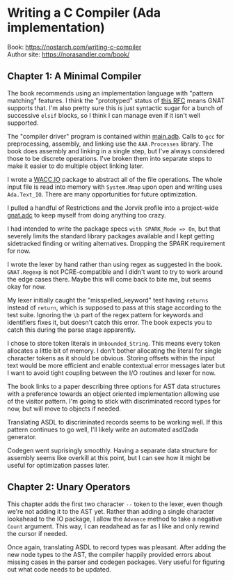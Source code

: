 # Writing a C Compiler (Ada implementation)

Book: https://nostarch.com/writing-c-compiler  
Author site: https://norasandler.com/book/

## Chapter 1: A Minimal Compiler

The book recommends using an implementation language with "pattern matching"
features. I think the "prototyped" status of [this RFC](https://github.com/AdaCore/ada-spark-rfcs/blob/master/prototyped/rfc-pattern-matching.rst)
means GNAT supports that. I'm also pretty sure this is just syntactic sugar for
a bunch of successive `elsif` blocks, so I think I can manage even if it isn't
well supported.

The "compiler driver" program is contained within [main.adb](src/main.adb).
Calls to `gcc` for preprocessing, assembly, and linking use the `AAA.Processes`
library. The book does assembly and linking in a single step, but I've always
considered those to be discrete operations. I've broken them into separate
steps to make it easier to do multiple object linking later.

I wrote a [WACC.IO](src/wacc-io.ads) package to abstract all of the file
operations. The whole input file is read into memory with `System.Mmap` upon
open and writing uses `Ada.Text_IO`. There are many opportunities for future
optimization.

I pulled a handful of Restrictions and the Jorvik profile into a project-wide
[gnat.adc](gnat.adc) to keep myself from doing anything too crazy.

I had intended to write the package specs `with SPARK_Mode => On`, but that
severely limits the standard library packages available and I kept getting
sidetracked finding or writing alternatives. Dropping the SPARK requirement for
now.

I wrote the lexer by hand rather than using regex as suggested in the book.
`GNAT.Regexp` is not PCRE-compatible and I didn't want to try to work around
the edge cases there. Maybe this will come back to bite me, but seems okay for
now.

My lexer initially caught the "misspelled_keyword" test having `returns`
instead of `return`, which is supposed to pass at this stage according to the
test suite. Ignoring the `\b` part of the regex pattern for keywords and
identifiers fixes it, but doesn't catch this error. The book expects you to
catch this during the parse stage apparently.

I chose to store token literals in `Unbounded_String`. This means every token
allocates a little bit of memory. I don't bother allocating the literal for
single character tokens as it should be obvious. Storing offsets within the
input text would be more efficient and enable contextual error messages later
but I want to avoid tight coupling between the I/O routines and lexer for now.

The book links to a paper describing three options for AST data structures with
a preference towards an object oriented implementation allowing use of the
visitor pattern. I'm going to stick with discriminated record types for now,
but will move to objects if needed.

Translating ASDL to discriminated records seems to be working well. If this
pattern continues to go well, I'll likely write an automated asdl2ada
generator.

Codegen went suprisingly smoothly. Having a separate data structure for
assembly seems like overkill at this point, but I can see how it might be
useful for optimization passes later.

## Chapter 2: Unary Operators
This chapter adds the first two character `--` token to the lexer, even though
we're not adding it to the AST yet. Rather than adding a single character
lookahead to the IO package, I allow the `Advance` method to take a negative
`Count` argument. This way, I can readahead as far as I like and only rewind
the cursor if needed.

Once again, translating ASDL to record types was pleasant. After adding the new
node types to the AST, the compiler happily provided errors about missing cases
in the parser and codegen packages. Very useful for figuring out what code
needs to be updated.
